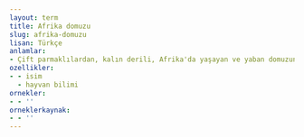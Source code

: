 ```yaml
---
layout: term
title: Afrika domuzu
slug: afrika-domuzu
lisan: Türkçe
anlamlar:
- Çift parmaklılardan, kalın derili, Afrika'da yaşayan ve yaban domuzuna benzeyen bir hayvan (Phacochoerus aethiopicus)
ozellikler:
- - isim
  - hayvan bilimi
ornekler:
- - ''
orneklerkaynak:
- - ''
---
```

